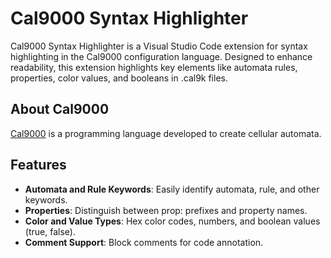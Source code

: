 # Cal9000 Syntax Highlighter

Cal9000 Syntax Highlighter is a Visual Studio Code extension for syntax highlighting in the Cal9000 configuration language. Designed to enhance readability, this extension highlights key elements like automata rules, properties, color values, and booleans in .cal9k files.

## About Cal9000

[Cal9000](https://github.com/micaelaperillo/cal_9000) is a programming language developed to create cellular automata. 

## Features

- **Automata and Rule Keywords**: Easily identify automata, rule, and other keywords.
- **Properties**: Distinguish between prop: prefixes and property names.
- **Color and Value Types**: Hex color codes, numbers, and boolean values (true, false).
- **Comment Support**: Block comments for code annotation.

